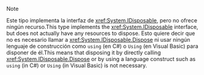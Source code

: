 > [!NOTE]
> <span data-ttu-id="9694a-101">Este tipo implementa la interfaz de <xref:System.IDisposable>, pero no ofrece ningún recurso.</span><span class="sxs-lookup"><span data-stu-id="9694a-101">This type implements the <xref:System.IDisposable> interface, but does not actually have any resources to dispose.</span></span> <span data-ttu-id="9694a-102">Esto quiere decir que no es necesario llamar a <xref:System.IDisposable.Dispose> ni usar ningún lenguaje de construcción como `using` (en C#) o `Using` (en Visual Basic) para disponer de él.</span><span class="sxs-lookup"><span data-stu-id="9694a-102">This means that disposing it by directly calling <xref:System.IDisposable.Dispose> or by using a language construct such as `using` (in C#) or `Using` (in Visual Basic) is not necessary.</span></span>
